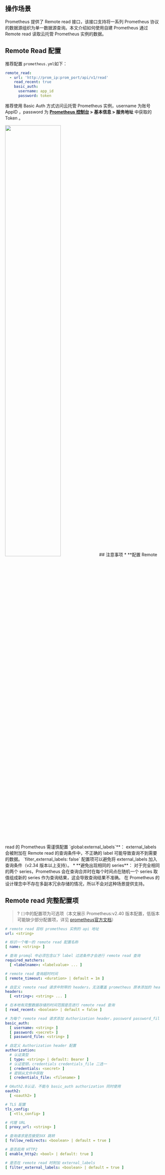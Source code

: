 ## 操作场景
Prometheus 提供了 Remote read 接口，该接口支持将一系列 Prometheus 协议的数据源组织为单一数据源查询。本文介绍如何使用自建 Prometheus 通过 Remote read 读取云托管 Prometheus 实例的数据。
## Remote Read 配置
推荐配置 `prometheus.yml`如下：
```yaml
remote_read:
  - url: 'http://prom_ip:prom_port/api/v1/read'
	read_recent: true
    basic_auth:
      username: app_id
      password: token
```
推荐使用 Basic Auth 方式访问云托管 Prometheus 实例，username 为账号 AppID ，password 为 **[Prometheus 控制台](https://console.cloud.tencent.com/monitor/prometheus)  > 基本信息 > 服务地址** 中获取的 Token 。

<img src="https://qcloudimg.tencent-cloud.cn/raw/c445eb9bf0e0127446d900460a0095e0.png" width="60%">
## 注意事项
* **配置 Remote read 的 Prometheus 需谨慎配置 `global:external_labels`**：
	external_labels 会被附加在 Remote read 的查询条件中，不正确的 label 可能导致查询不到需要的数据。
	`filter_external_labels: false` 配置项可以避免将 external_labels 加入查询条件（v2.34 版本以上支持）。
* **避免出现相同的 series**：
	对于完全相同的两个 series，Prometheus 会在查询合并时在每个时间点在随机一个 series 取值组成新的 series 作为查询结果，这会导致查询结果不准确。
	在 Prometheus 的设计理念中不存在多副本冗余存储的情况，所以不会对这种场景提供支持。
	
## Remote read 完整配置项
>? `[]`中的配置项为可选项（本文展示 Prometheus:v2.40 版本配置，低版本可能缺少部分配置项，详见 [prometheus官方文档](https://prometheus.io/docs/prometheus/latest/configuration/configuration/#remote_read)）

```yaml
# remote read 目标 prometheus 实例的 api 地址
url: <string>

# 标识一个唯一的 remote read 配置名称
[ name: <string> ]

# 查询 promql 中必须包含以下 label 过滤条件才会进行 remote read 查询
required_matchers:
  [ <labelname>: <labelvalue> ... ]

# remote read 查询超时时间
[ remote_timeout: <duration> | default = 1m ]

# 自定义 remote read 请求中附带的 headers，无法覆盖 prometheus 原本添加的 headers
headers:
  [ <string>: <string> ... ]

# 在本地有完整数据存储的时间范围是否进行 remote read 查询
[ read_recent: <boolean> | default = false ]

# 为每个 remote read 请求添加 Authorization header，password password_file 二选一
basic_auth:
  [ username: <string> ]
  [ password: <secret> ]
  [ password_file: <string> ]

# 自定义 Authorization header 配置
authorization:
  # 认证类型
  [ type: <string> | default: Bearer ]
  # 认证密钥，credentials credentials_file 二选一
  [ credentials: <secret> ]
  # 密钥从文件中获取
  [ credentials_file: <filename> ]

# OAuth2.0认证，不能与 basic_auth authorization 同时使用
oauth2:
  [ <oauth2> ]

# TLS 配置
tls_config:
  [ <tls_config> ]

# 代理 URL
[ proxy_url: <string> ]

# 查询请求是否接受3XX 跳转
[ follow_redirects: <boolean> | default = true ]

# 是否启用 HTTP2
[ enable_http2: <bool> | default: true ]

# 是否在 remote read 时附加 external_labels
[ filter_external_labels: <boolean> | default = true ]
```
